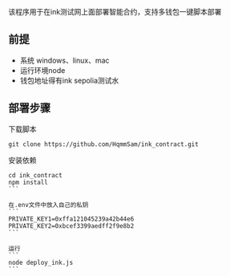 该程序用于在ink测试网上面部署智能合约，支持多钱包一键脚本部署

## 前提
* 系统 windows、linux、mac
* 运行环境node
* 钱包地址得有ink sepolia测试水


## 部署步骤

下载脚本
```
git clone https://github.com/HqmmSam/ink_contract.git
```

安装依赖
````
cd ink_contract
npm install
```

在.env文件中放入自己的私钥
```
PRIVATE_KEY1=0xffa121045239a42b44e6
PRIVATE_KEY2=0xbcef3399aedff2f9e8b2
```

运行
```
node deploy_ink.js
```
